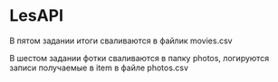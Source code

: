 # LesAPI

В пятом задании итоги сваливаются в файлик movies.csv

В шестом задании фотки сваливаются в папку photos, логируются записи получаемые в item в файле photos.csv
